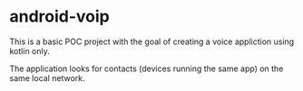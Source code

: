 # android-voip

This is a basic POC project with the goal of creating a voice appliction using kotlin only.

The application looks for contacts (devices running the same app) on the same local network.
